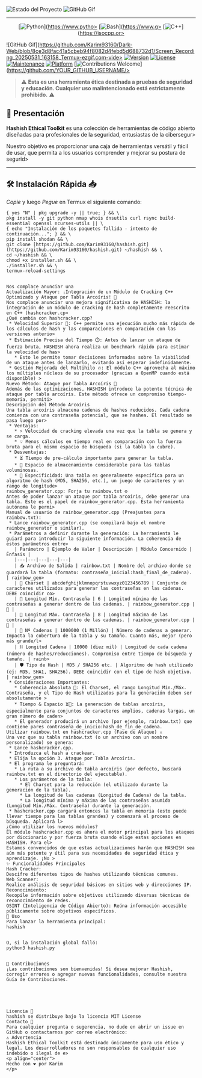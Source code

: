 ![Estado del Proyecto](https://img.shields.io/badge/Estado%20del%20Proyecto-ESTABLE%20%F0%9F%91%8D-green)
![GitHub Gif](https://github.com/Karim93160/Dark-Web/blob/7612fb26e60cc7816e80ae5bb792eeac1942dee8/20250530_022342.gif)

---

<div align="center">

[![Python](https://img.shields.io/badge/-%F0%9F%90%8DPython-3776AB?style=for-the-badge&logo=python&logoColor=FFD43B&labelColor=3776AB)](https://www.pytho>
[![Bash](https://img.shields.io/badge/-%E2%9A%A1%EF%B8%8FShell-4EAA25?style=for-the-badge&logo=gnu-bash&logoColor=white&labelColor=4EAA25)](https://www.g>
[![C++](https://img.shields.io/badge/-%E2%9C%94%EF%B8%8FC++-FF69B4?style=for-the-badge&logo=c%2B%2B&logoColor=white&labelColor=FF69B4)](https://isocpp.or>

</div>

![GitHub Gif](https://github.com/Karim93160/Dark-Web/blob/8ce3d8fac41a5cbeb94f8082d4febd5d688732d1/Screen_Recording_20250531_163158_Termux-ezgif.com-vide>
[![Version](https://img.shields.io/badge/Version-5.1-red.svg)](https://github.com/Karim93160/wazabi)
[![License](https://img.shields.io/badge/License-MIT-yellow.svg?style=flat-square)](https://opensource.org/licenses/MIT)
[![Maintenance](https://img.shields.io/badge/Maintained-Yes-green.svg?style=flat-square)](https://github.com/YOUR_GITHUB_USERNAME/hashish/commits/main)
[![Platform](https://img.shields.io/badge/Platform-Termux%20%7C%20Linux-lightgrey.svg?style=flat-square)](https://termux.com/)
[![Contributions Welcome](https://img.shields.io/badge/Contributions-Welcome-brightgreen.svg?style=flat-square)](https://github.com/YOUR_GITHUB_USERNAME/>

> ⚠️ **Esta es una herramienta ética destinada a pruebas de seguridad y educación. Cualquier uso malintencionado está estrictamente prohibido.** ⚠️

## 🎯 Presentación

**Hashish Ethical Toolkit** es una colección de herramientas de código abierto diseñadas para profesionales de la seguridad, entusiastas de la cibersegur>

Nuestro objetivo es proporcionar una caja de herramientas versátil y fácil de usar, que permita a los usuarios comprender y mejorar su postura de segurid>

---
## 🛠️ Instalación Rápida 📥
*Copie* y luego *Pegue* en Termux
el siguiente comando:
```{ yes "N" | pkg update -y || true; } && \
{ yes "N" | pkg upgrade -y || true; } && \
pkg install -y git python nmap whois dnsutils curl rsync build-essential openssl ncurses-utils || \
{ echo "Instalación de los paquetes fallida - intento de continuación..."; } && \
pip install shodan && \
git clone [https://github.com/Karim93160/hashish.git](https://github.com/Karim93160/hashish.git) ~/hashish && \
cd ~/hashish && \
chmod +x installer.sh && \
./installer.sh && \
termux-reload-settings


Nos complace anunciar una
Actualización Mayor: ¡Integración de un Módulo de Cracking C++ Optimizado y Ataque por Tabla Arcoíris! 🎉
Nos complace anunciar una mejora significativa de HASHISH: la integración de un módulo de cracking de hash completamente reescrito en C++ (hashcracker.cp>
¿Qué cambia con hashcracker.cpp?
 * Velocidad Superior 🚀: C++ permite una ejecución mucho más rápida de los cálculos de hash y las comparaciones en comparación con las versiones anterio>
 * Estimación Precisa del Tiempo ⏱️: Antes de lanzar un ataque de fuerza bruta, HASHISH ahora realiza un benchmark rápido para estimar la velocidad de has>
   * Esto le permite tomar decisiones informadas sobre la viabilidad de un ataque antes de lanzarlo, evitando así esperar indefinidamente.
 * Gestión Mejorada del Multihilo 🔥: El módulo C++ aprovecha al máximo los múltiples núcleos de su procesador (gracias a OpenMP cuando está disponible) >
Nuevo Método: Ataque por Tabla Arcoíris 🌈
Además de las optimizaciones, HASHISH introduce la potente técnica de ataque por tabla arcoíris. Este método ofrece un compromiso tiempo-memoria, permiti>
Descripción del Método Arcoíris
Una tabla arcoíris almacena cadenas de hashes reducidos. Cada cadena comienza con una contraseña potencial, que se hashea. El resultado se pasa luego por>
 * Ventajas:
   * ⚡ Velocidad de cracking elevada una vez que la tabla se genera y se carga.
   * 💡 Menos cálculos en tiempo real en comparación con la fuerza bruta para el mismo espacio de búsqueda (si la tabla lo cubre).
 * Desventajas:
   * ⏳ Tiempo de pre-cálculo importante para generar la tabla.
   * 💾 Espacio de almacenamiento considerable para las tablas voluminosas.
   * 🎯 Especificidad: Una tabla es generalmente específica para un algoritmo de hash (MD5, SHA256, etc.), un juego de caracteres y un rango de longitude>
rainbow_generator.cpp: Forja tu rainbow.txt ⚙️
Antes de poder lanzar un ataque por tabla arcoíris, debe generar una tabla. Este es el papel de rainbow_generator.cpp. Esta herramienta autónoma le permi>
Manual de usuario de rainbow_generator.cpp (Preajustes para rainbow.txt):
 * Lance rainbow_generator.cpp (se compilará bajo el nombre rainbow_generator o similar).
 * Parámetros a definir durante la generación: La herramienta le guiará para introducir la siguiente información. La coherencia de estos parámetros entre>
   | Parámetro | Ejemplo de Valor | Descripción | Módulo Concernido | Énfasis |
   |---|---|---|---|---|
   | 📤 Archivo de Salida | rainbow.txt | Nombre del archivo donde se guardará la tabla (formato: contraseña_inicial:hash_final_de_cadena). | rainbow_gen>
   | 🔡 Charset | abcdefghijklmnopqrstuvwxyz0123456789 | Conjunto de caracteres utilizados para generar las contraseñas en las cadenas. DEBE coincidir co>
   | 📏 Longitud Mín. Contraseña | 6 | Longitud mínima de las contraseñas a generar dentro de las cadenas. | rainbow_generator.cpp | 🔢 |
   | 📐 Longitud Máx. Contraseña | 8 | Longitud máxima de las contraseñas a generar dentro de las cadenas. | rainbow_generator.cpp | 🔢 |
   | 🔗 Nº Cadenas | 1000000 (1 Millón) | Número de cadenas a generar. Impacta la cobertura de la tabla y su tamaño. Cuanto más, mejor (pero más grande/l>
   | ⛓️ Longitud Cadena | 10000 (diez mil) | Longitud de cada cadena (número de hashes/reducciones). Compromiso entre tiempo de búsqueda y tamaño. | rainb>
   | 🛡️ Tipo de Hash | MD5 / SHA256 etc. | Algoritmo de hash utilizado (ej: MD5, SHA1, SHA256). DEBE coincidir con el tipo de hash objetivo. | rainbow_gen>
 * Consideraciones Importantes:
   * Coherencia Absoluta 🔑: El Charset, el rango Longitud Mín./Máx. Contraseña, y el Tipo de Hash utilizados para la generación deben ser absolutamente >
   * Tiempo & Espacio ⏳💾: La generación de tablas arcoíris, especialmente para conjuntos de caracteres amplios, cadenas largas, un gran número de caden>
   * El generador producirá un archivo (por ejemplo, rainbow.txt) que contiene pares contraseña_de_inicio:hash_de_fin_de_cadena.
Utilizar rainbow.txt en hashcracker.cpp (Fase de Ataque) ⚔️
Una vez que su tabla rainbow.txt (o un archivo con un nombre personalizado) se genera:
 * Lance hashcracker.cpp.
 * Introduzca el hash a crackear.
 * Elija la opción 3. Ataque por Tabla Arcoíris.
 * El programa le preguntará:
   * La ruta a su archivo de tabla arcoíris (por defecto, buscará rainbow.txt en el directorio del ejecutable).
   * Los parámetros de la tabla:
     * El Charset para la reducción (el utilizado durante la generación de la tabla).
     * La longitud de las cadenas (Longitud de Cadena) de la tabla.
     * La longitud mínima y máxima de las contraseñas asumida (Longitud Mín./Máx. Contraseña) durante la generación.
 * hashcracker.cpp cargará entonces la tabla en memoria (esto puede llevar tiempo para las tablas grandes) y comenzará el proceso de búsqueda. Aplicará l>
¿Cómo utilizar los nuevos módulos?
El módulo hashcracker.cpp es ahora el motor principal para los ataques por diccionario y por fuerza bruta cuando elige estas opciones en HASHISH. Para el>
Estamos convencidos de que estas actualizaciones harán que HASHISH sea aún más potente y útil para sus necesidades de seguridad ética y aprendizaje. ¡No >
✨ Funcionalidades Principales
Hash Cracker:
Descifre diferentes tipos de hashes utilizando técnicas comunes.
Web Scanner:
Realice análisis de seguridad básicos en sitios web y direcciones IP.
Reconocimiento:
Recopile información sobre objetivos utilizando diversas técnicas de reconocimiento de redes.
OSINT (Inteligencia de Código Abierto): Reúna información accesible públicamente sobre objetivos específicos.
🚀 Uso
Para lanzar la herramienta principal:
hashish


O, si la instalación global falló:
python3 hashish.py


🤝 Contribuciones
¡Las contribuciones son bienvenidas! Si desea mejorar Hashish, corregir errores o agregar nuevas funcionalidades, consulte nuestra Guía de Contribuciones.





Licencia 📜
hashish se distribuye bajo la licencia MIT License
Contacto 📧️
Para cualquier pregunta o sugerencia, no dude en abrir un issue en GitHub o contactarnos por correo electrónico:
⚠️ Advertencia
Hashish Ethical Toolkit está destinado únicamente para uso ético y legal. Los desarrolladores no son responsables de cualquier uso indebido o ilegal de e>
<p align="center">
Hecho con ❤️ por Karim
</p>
